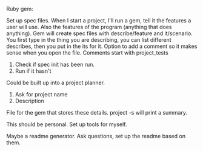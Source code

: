 Ruby gem:

Set up spec files. When I start a project, I'll run a gem, tell it the features a user will use. Also the features of the program \(anything that does anything\). Gem will create spec files with describe/feature and it/scenario. You first type in the thing you are describing, you can list different describes, then you put in the its for it. Option to add a comment so it makes sense when you open the file. Comments start with project\_tests

1. Check if spec init has been run.
2. Run if it hasn't 

Could be built up into a project planner.

1. Ask for project name
2. Description

File for the gem that stores these details. project -s will print a summary.

This should be personal. Set up tools for myself.

Maybe a readme generator. Ask questions, set up the readme based on them.

